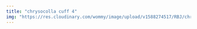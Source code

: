 ```yaml
---
title: "chrysocolla cuff 4"
img: "https://res.cloudinary.com/wommy/image/upload/v1588274517/RBJ/chrysocolla/33_e7p7se.jpg"
---
```

